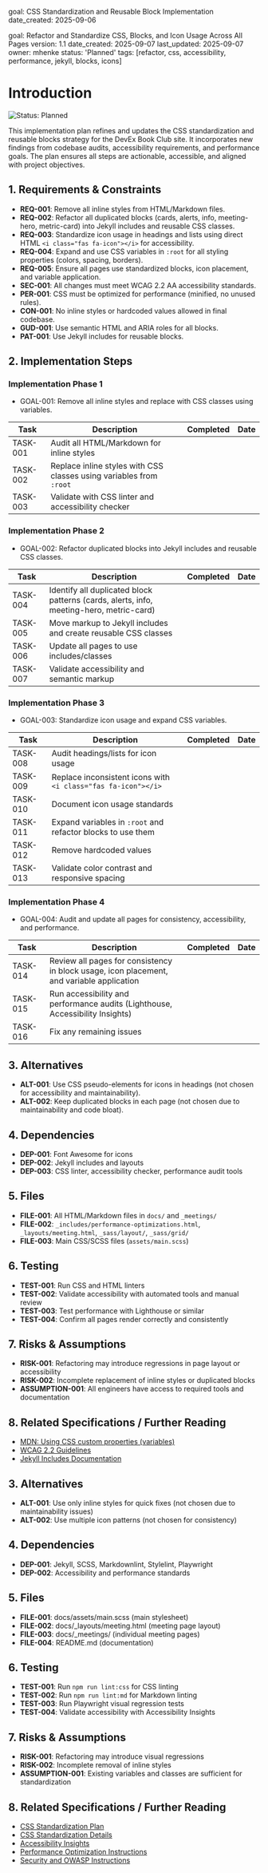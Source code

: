 goal: CSS Standardization and Reusable Block Implementation
date_created: 2025-09-06

goal: Refactor and Standardize CSS, Blocks, and Icon Usage Across All Pages
version: 1.1
date_created: 2025-09-07
last_updated: 2025-09-07
owner: mhenke
status: 'Planned'
tags: [refactor, css, accessibility, performance, jekyll, blocks, icons]


# Introduction

![Status: Planned](https://img.shields.io/badge/status-Planned-blue)

This implementation plan refines and updates the CSS standardization and reusable blocks strategy for the DevEx Book Club site. It incorporates new findings from codebase audits, accessibility requirements, and performance goals. The plan ensures all steps are actionable, accessible, and aligned with project objectives.


## 1. Requirements & Constraints
- **REQ-001**: Remove all inline styles from HTML/Markdown files.
- **REQ-002**: Refactor all duplicated blocks (cards, alerts, info, meeting-hero, metric-card) into Jekyll includes and reusable CSS classes.
- **REQ-003**: Standardize icon usage in headings and lists using direct HTML `<i class="fas fa-icon"></i>` for accessibility.
- **REQ-004**: Expand and use CSS variables in `:root` for all styling properties (colors, spacing, borders).
- **REQ-005**: Ensure all pages use standardized blocks, icon placement, and variable application.
- **SEC-001**: All changes must meet WCAG 2.2 AA accessibility standards.
- **PER-001**: CSS must be optimized for performance (minified, no unused rules).
- **CON-001**: No inline styles or hardcoded values allowed in final codebase.
- **GUD-001**: Use semantic HTML and ARIA roles for all blocks.
- **PAT-001**: Use Jekyll includes for reusable blocks.

## 2. Implementation Steps

### Implementation Phase 1
- GOAL-001: Remove all inline styles and replace with CSS classes using variables.

| Task | Description | Completed | Date |
|------|-------------|-----------|------|
| TASK-001 | Audit all HTML/Markdown for inline styles |  |  |
| TASK-002 | Replace inline styles with CSS classes using variables from `:root` |  |  |
| TASK-003 | Validate with CSS linter and accessibility checker |  |  |

### Implementation Phase 2
- GOAL-002: Refactor duplicated blocks into Jekyll includes and reusable CSS classes.

| Task | Description | Completed | Date |
|------|-------------|-----------|------|
| TASK-004 | Identify all duplicated block patterns (cards, alerts, info, meeting-hero, metric-card) |  |  |
| TASK-005 | Move markup to Jekyll includes and create reusable CSS classes |  |  |
| TASK-006 | Update all pages to use includes/classes |  |  |
| TASK-007 | Validate accessibility and semantic markup |  |  |

### Implementation Phase 3
- GOAL-003: Standardize icon usage and expand CSS variables.

| Task | Description | Completed | Date |
|------|-------------|-----------|------|
| TASK-008 | Audit headings/lists for icon usage |  |  |
| TASK-009 | Replace inconsistent icons with `<i class="fas fa-icon"></i>` |  |  |
| TASK-010 | Document icon usage standards |  |  |
| TASK-011 | Expand variables in `:root` and refactor blocks to use them |  |  |
| TASK-012 | Remove hardcoded values |  |  |
| TASK-013 | Validate color contrast and responsive spacing |  |  |

### Implementation Phase 4
- GOAL-004: Audit and update all pages for consistency, accessibility, and performance.

| Task | Description | Completed | Date |
|------|-------------|-----------|------|
| TASK-014 | Review all pages for consistency in block usage, icon placement, and variable application |  |  |
| TASK-015 | Run accessibility and performance audits (Lighthouse, Accessibility Insights) |  |  |
| TASK-016 | Fix any remaining issues |  |  |

## 3. Alternatives
- **ALT-001**: Use CSS pseudo-elements for icons in headings (not chosen for accessibility and maintainability).
- **ALT-002**: Keep duplicated blocks in each page (not chosen due to maintainability and code bloat).

## 4. Dependencies
- **DEP-001**: Font Awesome for icons
- **DEP-002**: Jekyll includes and layouts
- **DEP-003**: CSS linter, accessibility checker, performance audit tools

## 5. Files
- **FILE-001**: All HTML/Markdown files in `docs/` and `_meetings/`
- **FILE-002**: `_includes/performance-optimizations.html`, `_layouts/meeting.html`, `_sass/layout/`, `_sass/grid/`
- **FILE-003**: Main CSS/SCSS files (`assets/main.scss`)

## 6. Testing
- **TEST-001**: Run CSS and HTML linters
- **TEST-002**: Validate accessibility with automated tools and manual review
- **TEST-003**: Test performance with Lighthouse or similar
- **TEST-004**: Confirm all pages render correctly and consistently

## 7. Risks & Assumptions
- **RISK-001**: Refactoring may introduce regressions in page layout or accessibility
- **RISK-002**: Incomplete replacement of inline styles or duplicated blocks
- **ASSUMPTION-001**: All engineers have access to required tools and documentation

## 8. Related Specifications / Further Reading
- [MDN: Using CSS custom properties (variables)](https://developer.mozilla.org/en-US/docs/Web/CSS/Using_CSS_custom_properties)
- [WCAG 2.2 Guidelines](https://www.w3.org/WAI/WCAG22/quickref/)
- [Jekyll Includes Documentation](https://jekyllrb.com/docs/includes/)

## 3. Alternatives

- **ALT-001**: Use only inline styles for quick fixes (not chosen due to maintainability issues)
- **ALT-002**: Use multiple icon patterns (not chosen for consistency)

## 4. Dependencies

- **DEP-001**: Jekyll, SCSS, Markdownlint, Stylelint, Playwright
- **DEP-002**: Accessibility and performance standards

## 5. Files

- **FILE-001**: docs/assets/main.scss (main stylesheet)
- **FILE-002**: docs/\_layouts/meeting.html (meeting page layout)
- **FILE-003**: docs/\_meetings/ (individual meeting pages)
- **FILE-004**: README.md (documentation)

## 6. Testing

- **TEST-001**: Run `npm run lint:css` for CSS linting
- **TEST-002**: Run `npm run lint:md` for Markdown linting
- **TEST-003**: Run Playwright visual regression tests
- **TEST-004**: Validate accessibility with Accessibility Insights

## 7. Risks & Assumptions

- **RISK-001**: Refactoring may introduce visual regressions
- **RISK-002**: Incomplete removal of inline styles
- **ASSUMPTION-001**: Existing variables and classes are sufficient for standardization

## 8. Related Specifications / Further Reading

- [CSS Standardization Plan](.copilot-tracking/plans/20250906-css-standardization-plan.instructions.md)
- [CSS Standardization Details](.copilot-tracking/details/20250906-css-standardization-details.md)
- [Accessibility Insights](https://accessibilityinsights.io/)
- [Performance Optimization Instructions](vscode-userdata:/home/mhenke/.config/Code/User/prompts/performance-optimization.instructions.md)
- [Security and OWASP Instructions](vscode-userdata:/home/mhenke/.config/Code/User/prompts/security-and-owasp.instructions.md)
